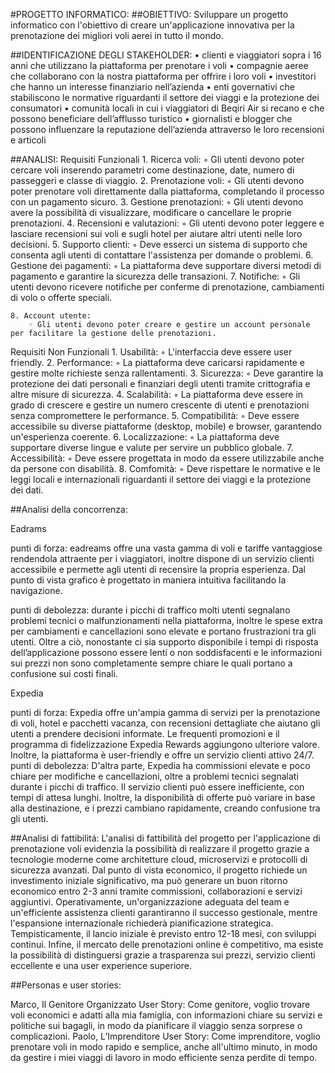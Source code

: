 #PROGETTO INFORMATICO:
##OBIETTIVO:
Sviluppare un progetto informatico con l'obiettivo di creare un'applicazione innovativa per la prenotazione dei migliori voli aerei in tutto il mondo.  


##IDENTIFICAZIONE DEGLI STAKEHOLDER:
    • clienti e viaggiatori sopra i 16 anni che utilizzano la piattaforma per prenotare i voli 
    • compagnie aeree che collaborano con la nostra piattaforma per offrire i loro voli 
    • investitori che hanno un interesse finanziario nell’azienda
    • enti governativi che stabiliscono le normative riguardanti il settore dei viaggi e la protezione dei consumatori
    • comunità locali in cui i viaggiatori di Beqiri Air si recano e che possono beneficiare dell’afflusso turistico
    • giornalisti e blogger che possono influenzare la reputazione dell’azienda attraverso le loro recensioni e articoli


##ANALISI:
Requisiti Funzionali
    1. Ricerca voli:
        ◦ Gli utenti devono poter cercare voli inserendo parametri come destinazione, date, numero di passeggeri e classe di viaggio.
    2. Prenotazione voli:
        ◦ Gli utenti devono poter prenotare voli direttamente dalla piattaforma, completando il processo con un pagamento sicuro.
    3. Gestione prenotazioni:
        ◦ Gli utenti devono avere la possibilità di visualizzare, modificare o cancellare le proprie prenotazioni.
    4. Recensioni e valutazioni:
        ◦ Gli utenti devono poter leggere e lasciare recensioni sui voli e sugli hotel per aiutare altri utenti nelle loro decisioni.
    5. Supporto clienti:
        ◦ Deve esserci un sistema di supporto che consenta agli utenti di contattare l'assistenza per domande o problemi.
    6. Gestione dei pagamenti:
        ◦ La piattaforma deve supportare diversi metodi di pagamento e garantire la sicurezza delle transazioni.
    7. Notifiche:
        ◦ Gli utenti devono ricevere notifiche per conferme di prenotazione, cambiamenti di volo o offerte speciali.



    8. Account utente:
        ◦ Gli utenti devono poter creare e gestire un account personale per facilitare la gestione delle prenotazioni.

Requisiti Non Funzionali
    1. Usabilità:
        ◦ L'interfaccia deve essere user friendly.
    2. Performance:
        ◦ La piattaforma deve caricarsi rapidamente e gestire molte richieste senza rallentamenti.
    3. Sicurezza:
        ◦ Deve garantire la protezione dei dati personali e finanziari degli utenti tramite crittografia e altre misure di sicurezza.
    4. Scalabilità:
        ◦ La piattaforma deve essere in grado di crescere e gestire un numero crescente di utenti e prenotazioni senza compromettere le performance.
    5. Compatibilità:
        ◦ Deve essere accessibile su diverse piattaforme (desktop, mobile) e browser, garantendo un'esperienza coerente.
    6. Localizzazione:
        ◦ La piattaforma deve supportare diverse lingue e valute per servire un pubblico globale.
    7. Accessibilità:
        ◦ Deve essere progettata in modo da essere utilizzabile anche da persone con disabilità.
    8. Comfomità:
        ◦ Deve rispettare le normative e le leggi locali e internazionali riguardanti il settore dei viaggi e la protezione dei dati.







##Analisi della concorrenza:

Eadrams

punti di forza: 
eadreams offre una vasta gamma di voli e tariffe vantaggiose rendendola attraente per i viaggiatori,  inoltre dispone di un servizio clienti accessibile e permette agli utenti di recensire la propria esperienza. Dal punto di vista grafico è progettato in maniera intuitiva facilitando la navigazione.

punti di debolezza:
durante i picchi di traffico molti utenti segnalano problemi tecnici o malfunzionamenti nella piattaforma, inoltre le spese extra per cambiamenti e cancellazioni sono elevate e portano frustrazioni tra gli utenti. Oltre a ciò, nonostante ci sia supporto disponibile i tempi di risposta dell’applicazione possono essere lenti o non soddisfacenti e le informazioni sui prezzi non sono completamente sempre chiare le quali portano a confusione sui costi finali.


Expedia

punti di forza: 
Expedia offre un'ampia gamma di servizi per la prenotazione di voli, hotel e pacchetti vacanza, con recensioni dettagliate che aiutano gli utenti a prendere decisioni informate. Le frequenti promozioni e il programma di fidelizzazione Expedia Rewards aggiungono ulteriore valore. Inoltre, la piattaforma è user-friendly e offre un servizio clienti attivo 24/7.
punti di debolezza:
D'altra parte, Expedia ha commissioni elevate e poco chiare per modifiche e cancellazioni, oltre a problemi tecnici segnalati durante i picchi di traffico. Il servizio clienti può essere inefficiente, con tempi di attesa lunghi. Inoltre, la disponibilità di offerte può variare in base alla destinazione, e i prezzi cambiano rapidamente, creando confusione tra gli utenti.

##Analisi di fattibilitá:
L'analisi di fattibilità del progetto per l'applicazione di prenotazione voli evidenzia la possibilità di realizzare il progetto grazie a tecnologie moderne come architetture cloud, microservizi e protocolli di sicurezza avanzati. Dal punto di vista economico, il progetto richiede un investimento iniziale significativo, ma può generare un buon ritorno economico entro 2-3 anni tramite commissioni, collaborazioni e servizi aggiuntivi. Operativamente, un'organizzazione adeguata del team e un'efficiente assistenza clienti garantiranno il successo gestionale, mentre l'espansione internazionale richiederà pianificazione strategica. Tempisticamente, il lancio iniziale è previsto entro 12-18 mesi, con sviluppi continui. Infine, il mercato delle prenotazioni online è competitivo, ma esiste la possibilità di distinguersi grazie a trasparenza sui prezzi, servizio clienti eccellente e una user experience superiore. 
 

##Personas e user stories:

Marco, Il Genitore Organizzato
User Story: Come genitore, voglio trovare voli economici e adatti alla mia famiglia, con informazioni chiare su servizi e politiche sui bagagli, in modo da pianificare il viaggio senza sorprese o complicazioni.
Paolo, L’Imprenditore
User Story: Come imprenditore, voglio prenotare voli in modo rapido e semplice, anche all'ultimo minuto, in modo da gestire i miei viaggi di lavoro in modo efficiente senza perdite di tempo.


		



